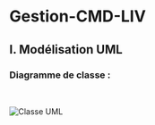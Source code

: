 # Gestion-CMD-LIV

<h2> I. Modélisation UML </h2>
<h3> Diagramme de classe : </h3>
<br>

![Classe UML](https://user-images.githubusercontent.com/83125801/184262770-d9fa0d39-46eb-4377-9e66-f1a0b7bd075b.jpg)
